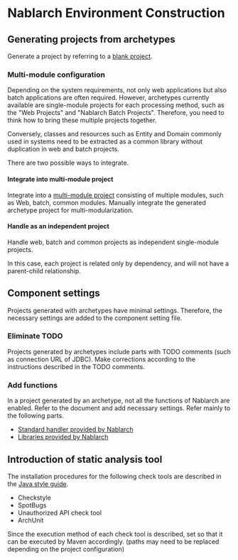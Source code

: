 # Nablarch Environment Construction


## Generating projects from archetypes


Generate a project by referring to a [blank project](https://nablarch.github.io/docs/LATEST/doc/en/application_framework/application_framework/blank_project/index.html).



### Multi-module configuration

Depending on the system requirements, not only web applications but also batch applications are often required.
However, archetypes currently available are single-module projects for each processing method, such as the "Web Projects" and "Nablarch Batch Projects".
Therefore, you need to think how to bring these multiple projects together.

Conversely, classes and resources such as Entity and Domain commonly used in systems need to be extracted as a common library without duplication in web and batch projects.

There are two possible ways to integrate.

#### Integrate into multi-module project

Integrate into a [multi-module project](https://maven.apache.org/guides/mini/guide-multiple-modules.html) consisting of multiple modules, such as Web, batch, common modules. 
Manually integrate the generated archetype project for multi-modularization.


#### Handle as an independent project

Handle web, batch and common projects as independent single-module projects.

In this case, each project is related only by dependency, and will not have a parent-child relationship.



## Component settings

Projects generated with archetypes have minimal settings.
Therefore, the necessary settings are added to the component setting file.

### Eliminate TODO

Projects generated by archetypes include parts with TODO comments (such as connection URL of JDBC). 
Make corrections according to the instructions described in the TODO comments.

### Add functions

In a project generated by an archetype, not all the functions of Nablarch are enabled. 
Refer to the document and add necessary settings.
Refer mainly to the following parts.

- [Standard handler provided by Nablarch](https://nablarch.github.io/docs/LATEST/doc/en/application_framework/application_framework/handlers/index.html)
- [Libraries provided by Nablarch](https://nablarch.github.io/docs/LATEST/doc/en/application_framework/application_framework/libraries/index.html)


## Introduction of static analysis tool

The installation procedures for the following check tools are described in the [Java style guide](https://github.com/nablarch-development-standards/nablarch-style-guide/tree/master/en/java).

- Checkstyle
- SpotBugs
- Unauthorized API check tool
- ArchUnit

Since the execution method of each check tool is described, set so that it can be executed by Maven accordingly. 
 (paths may need to be replaced depending on the project configuration)


